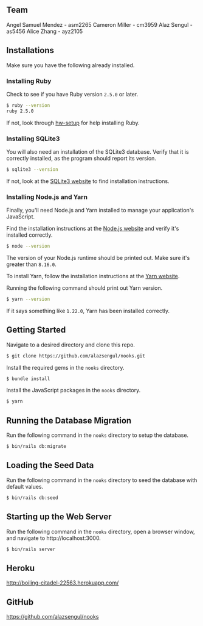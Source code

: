 ## Team

Angel Samuel Mendez - asm2265
Cameron Miller - cm3959
Alaz Sengul - as5456
Alice Zhang - ayz2105

## Installations

Make sure you have the following already installed.

### Installing Ruby

Check to see if you have Ruby version `2.5.0` or later.

```bash
$ ruby --version
ruby 2.5.0
```

If not, look through [hw-setup](http://www.cs.columbia.edu/~junfeng/21sp-w4156/assignments.html#hw-setup) for help installing Ruby.

### Installing SQLite3

You will also need an installation of the SQLite3 database. Verify that it is correctly installed, as the program should report its version.

```bash
$ sqlite3 --version
```

If not, look at the [SQLite3 website](https://www.sqlite.org/) to find installation instructions.

### Installing Node.js and Yarn

Finally, you'll need Node.js and Yarn installed to manage your application's JavaScript.

Find the installation instructions at the [Node.js website](https://nodejs.org/en/download/) and verify it's installed correctly.

```bash
$ node --version
```

The version of your Node.js runtime should be printed out. Make sure it's greater than `8.16.0`.

To install Yarn, follow the installation instructions at the [Yarn website](https://classic.yarnpkg.com/en/docs/install).

Running the following command should print out Yarn version.

```bash
$ yarn --version
```

If it says something like `1.22.0`, Yarn has been installed correctly.

## Getting Started

Navigate to a desired directory and clone this repo.

```bash
$ git clone https://github.com/alazsengul/nooks.git
```

Install the required gems in the `nooks` directory.

```bash
$ bundle install
```

Install the JavaScript packages in the `nooks` directory.

```bash
$ yarn
```

## Running the Database Migration

Run the following command in the `nooks` directory to setup the database.

```bash
$ bin/rails db:migrate
```

## Loading the Seed Data

Run the following command in the `nooks` directory to seed the database with default values.

```bash
$ bin/rails db:seed
```

## Starting up the Web Server

Run the following command in the `nooks` directory, open a browser window, and navigate to http://localhost:3000.

```bash
$ bin/rails server
```

## Heroku

http://boiling-citadel-22563.herokuapp.com/

## GitHub

https://github.com/alazsengul/nooks
